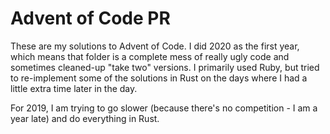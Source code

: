 # Advent of Code PR

These are my solutions to Advent of Code. I did 2020 as the first year, which means that folder is a complete
mess of really ugly code and sometimes cleaned-up "take two" versions. I primarily used Ruby, but tried to
re-implement some of the solutions in Rust on the days where I had a little extra time later in the day.

For 2019, I am trying to go slower (because there's no competition - I am a year late) and do everything in
Rust.
